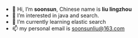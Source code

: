 - 👋 Hi, I’m **soonsun**, Chinese name is **liu lingzhou**
- 👀 I’m interested in java and search.
- 🌱 I’m currently learning elastic search
- 📫 my personal email is soonsunliu@163.com

<!---
ice-llz/ice-llz is a ✨ special ✨ repository because its `README.md` (this file) appears on your GitHub profile.
You can click the Preview link to take a look at your changes.
--->
